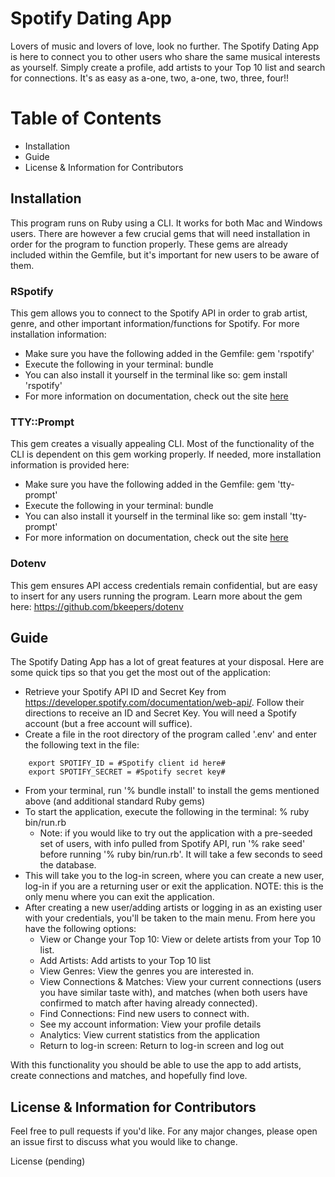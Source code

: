 # Spotify Dating App

Lovers of music and lovers of love, look no further. The Spotify Dating App is here to connect you to other users who share the same musical interests as yourself. Simply create a profile, add artists to your Top 10 list and search for connections. It's as easy as a-one, two, a-one, two, three, four!!

# Table of Contents

- Installation
- Guide
- License & Information for Contributors

## Installation

This program runs on Ruby using a CLI. It works for both Mac and Windows users. There are however a few crucial gems that will need installation in order for the program to function properly. These gems are already included within the Gemfile, but it's important for new users to be aware of them.

### RSpotify

This gem allows you to connect to the Spotify API in order to grab artist, genre, and other important information/functions for Spotify. For more installation information:

- Make sure you have the following added in the Gemfile: gem 'rspotify'
- Execute the following in your terminal: bundle
- You can also install it yourself in the terminal like so: gem install 'rspotify'
- For more information on documentation, check out the site <a href="https://www.rubydoc.info/github/guilhermesad/rspotify/master">here</a>

### TTY::Prompt

This gem creates a visually appealing CLI. Most of the functionality of the CLI is dependent on this gem working properly. If needed, more installation information is provided here:

- Make sure you have the following added in the Gemfile: gem 'tty-prompt'
- Execute the following in your terminal: bundle
- You can also install it yourself in the terminal like so: gem install 'tty-prompt'
- For more information on documentation, check out the site <a href="https://github.com/piotrmurach/tty-prompt">here</a>

### Dotenv

This gem ensures API access credentials remain confidential, but are easy to insert for any users running the program. Learn more about the gem here: https://github.com/bkeepers/dotenv

## Guide

The Spotify Dating App has a lot of great features at your disposal. Here are some quick tips so that you get the most out of the application:

- Retrieve your Spotify API ID and Secret Key from https://developer.spotify.com/documentation/web-api/. Follow their directions to receive an ID and Secret Key. You will need a Spotify account (but a free account will suffice).
- Create a file in the root directory of the program called '.env' and enter the following text in the file:

```
    export SPOTIFY_ID = #Spotify client id here#
    export SPOTIFY_SECRET = #Spotify secret key#
```

- From your terminal, run '% bundle install' to install the gems mentioned above (and additional standard Ruby gems)
- To start the application, execute the following in the terminal: % ruby bin/run.rb
  - Note: if you would like to try out the application with a pre-seeded set of users, with info pulled from Spotify API, run '% rake seed' before running '% ruby bin/run.rb'. It will take a few seconds to seed the database.
- This will take you to the log-in screen, where you can create a new user, log-in if you are a returning user or exit the application. NOTE: this is the only menu where you can exit the application.
- After creating a new user/adding artists or logging in as an existing user with your credentials, you'll be taken to the main menu. From here you have the following options:
  - View or Change your Top 10: View or delete artists from your Top 10 list.
  - Add Artists: Add artists to your Top 10 list
  - View Genres: View the genres you are interested in.
  - View Connections & Matches: View your current connections (users you have similar taste with), and matches (when both users have confirmed to match after having already connected).
  - Find Connections: Find new users to connect with.
  - See my account information: View your profile details
  - Analytics: View current statistics from the application
  - Return to log-in screen: Return to log-in screen and log out

With this functionality you should be able to use the app to add artists, create connections and matches, and hopefully find love.

## License & Information for Contributors

Feel free to pull requests if you'd like. For any major changes, please open an issue first to discuss what you would like to change.

License (pending)
